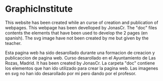 # GraphicInstitute
This website has been created while an curse of creation and publication of webpages. This webpage has been develloped by JonasCr. The "doc" files contents the elements that have been used to develop the 2 pages (en spanish). The svg image have not been created by me but given by the teacher.

Esta pagina web ha sido desarollado durante una formacion de creacion y publicaccion de pagina web. Curso desarollado en el Ayuntamiento de Las Rozas, Madrid. It has been created by JonasCr. La carpeta "doc" contiene los elementos que han ido utilizado para crear la pagina web. Las imagenes en svg no han ido desarollado por mi pero dando por el profesor.
